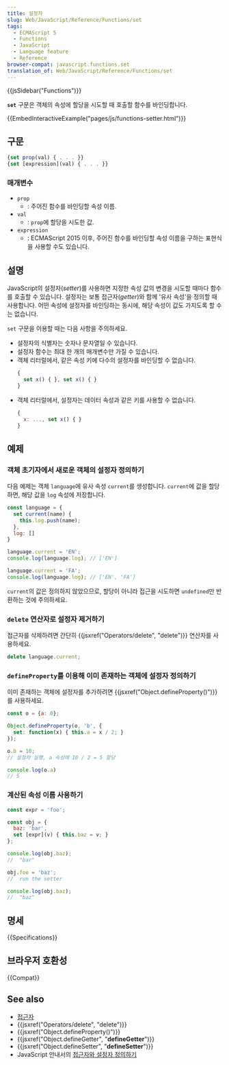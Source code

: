 ```yaml
---
title: 설정자
slug: Web/JavaScript/Reference/Functions/set
tags:
  - ECMAScript 5
  - Functions
  - JavaScript
  - Language feature
  - Reference
browser-compat: javascript.functions.set
translation_of: Web/JavaScript/Reference/Functions/set
---
```

{{jsSidebar("Functions")}}

**`set`** 구문은 객체의 속성에 할당을 시도할 때 호출할 함수를 바인딩합니다.

{{EmbedInteractiveExample("pages/js/functions-setter.html")}}

## 구문

```js
{set prop(val) { . . . }}
{set [expression](val) { . . . }}
```

### 매개변수

- `prop`
  - : 주어진 함수를 바인딩할 속성 이름.
- `val`
  - : `prop`에 할당을 시도한 값.
- `expression`
  - : ECMAScript 2015 이후, 주어진 함수를 바인딩할 속성 이름을 구하는 표현식을 사용할 수도 있습니다.

## 설명

JavaScript의 설정자(_setter_)를 사용하면 지정한 속성 값의 변경을 시도할 때마다 함수를 호출할 수 있습니다. 설정자는 보통 접근자(_getter_)와 함께 '유사 속성'을 정의할 때 사용합니다. 어떤 속성에 설정자를 바인딩하는 동시에, 해당 속성이 값도 가지도록 할 수는 없습니다.

`set` 구문을 이용할 때는 다음 사항을 주의하세요.

- 설정자의 식별자는 숫자나 문자열일 수 있습니다.
- 설정자 함수는 최대 한 개의 매개변수만 가질 수 있습니다.
- 객체 리터럴에서, 같은 속성 키에 다수의 설정자를 바인딩할 수 없습니다.
  ```js example-bad
  {
    set x() { }, set x() { }
  }
  ```
- 객체 리터럴에서, 설정자는 데이터 속성과 같은 키를 사용할 수 없습니다.
  ```js example-bad
  {
    x: ..., set x() { }
  }
  ```

## 예제

### 객체 초기자에서 새로운 객체의 설정자 정의하기

다음 예제는 객체 `language`에 유사 속성 `current`를 생성합니다. `current`에 값을 할당하면, 해당 값을 `log` 속성에 저장합니다.

```js
const language = {
  set current(name) {
    this.log.push(name);
  },
  log: []
}

language.current = 'EN';
console.log(language.log); // ['EN']

language.current = 'FA';
console.log(language.log); // ['EN', 'FA']
```

`current`의 값은 정의하지 않았으므로, 할당이 아니라 접근을 시도하면 `undefined`만 반환하는 것에 주의하세요.

### `delete` 연산자로 설정자 제거하기

접근자를 삭제하려면 간단히 {{jsxref("Operators/delete", "delete")}} 연산자를 사용하세요.

```js
delete language.current;
```

### `defineProperty`를 이용해 이미 존재하는 객체에 설정자 정의하기

이미 존재하는 객체에 설정자를 추가하려면 {{jsxref("Object.defineProperty()")}}를 사용하세요.

```js
const o = {a: 0};

Object.defineProperty(o, 'b', {
  set: function(x) { this.a = x / 2; }
});

o.b = 10;
// 설정자 실행, a 속성에 10 / 2 = 5 할당

console.log(o.a)
// 5
```

### 계산된 속성 이름 사용하기

```js
const expr = 'foo';

const obj = {
  baz: 'bar',
  set [expr](v) { this.baz = v; }
};

console.log(obj.baz);
//  "bar"

obj.foo = 'baz';
//  run the setter

console.log(obj.baz);
//  "baz"
```
## 명세

{{Specifications}}

## 브라우저 호환성

{{Compat}}

## See also

- [접근자](/ko/docs/Web/JavaScript/Reference/Functions/get)
- {{jsxref("Operators/delete", "delete")}}
- {{jsxref("Object.defineProperty()")}}
- {{jsxref("Object.defineGetter", "__defineGetter__")}}
- {{jsxref("Object.defineSetter", "__defineSetter__")}}
- JavaScript 안내서의 [접근자와 설정자 정의하기](/ko/docs/Web/JavaScript/Guide/Working_with_Objects#Defining_getters_and_setters)
